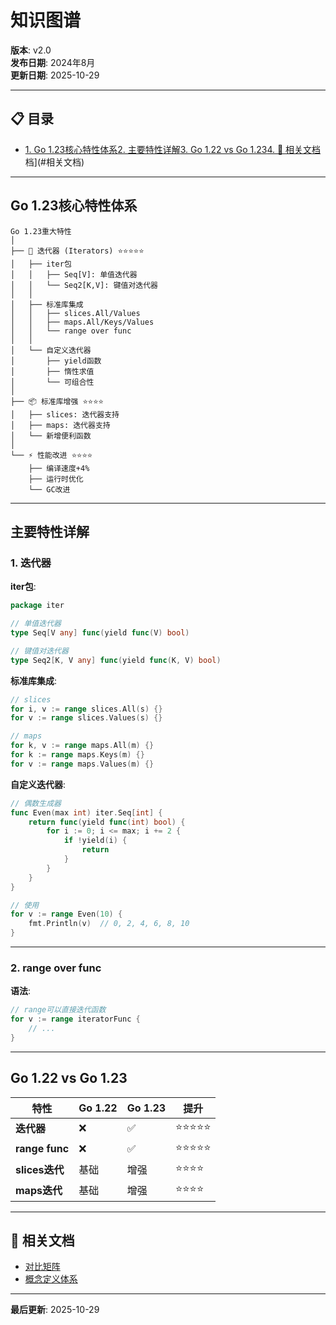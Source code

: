 ﻿# 知识图谱

**版本**: v2.0  
**发布日期**: 2024年8月  
**更新日期**: 2025-10-29

---

## 📋 目录

- [1. Go 1.23核心特性体系](#1.-go-1.23核心特性体系)[2. 主要特性详解](#2.-主要特性详解)[3. Go 1.22 vs Go 1.23](#3.-go-1.22-vs-go-1.23)[4. 🔗 相关文档](#4.-相关文档)档](#相关文档)

---

## Go 1.23核心特性体系

```text
Go 1.23重大特性
│
├── 🔄 迭代器 (Iterators) ⭐⭐⭐⭐⭐
│   ├── iter包
│   │   ├── Seq[V]: 单值迭代器
│   │   └── Seq2[K,V]: 键值对迭代器
│   │
│   ├── 标准库集成
│   │   ├── slices.All/Values
│   │   ├── maps.All/Keys/Values
│   │   └── range over func
│   │
│   └── 自定义迭代器
│       ├── yield函数
│       ├── 惰性求值
│       └── 可组合性
│
├── 📦 标准库增强 ⭐⭐⭐⭐
│   ├── slices: 迭代器支持
│   ├── maps: 迭代器支持
│   └── 新增便利函数
│
└── ⚡ 性能改进 ⭐⭐⭐⭐
    ├── 编译速度+4%
    ├── 运行时优化
    └── GC改进
```

---

## 主要特性详解

### 1. 迭代器

**iter包**:

```go
package iter

// 单值迭代器
type Seq[V any] func(yield func(V) bool)

// 键值对迭代器
type Seq2[K, V any] func(yield func(K, V) bool)
```

**标准库集成**:

```go
// slices
for i, v := range slices.All(s) {}
for v := range slices.Values(s) {}

// maps
for k, v := range maps.All(m) {}
for k := range maps.Keys(m) {}
for v := range maps.Values(m) {}
```

**自定义迭代器**:

```go
// 偶数生成器
func Even(max int) iter.Seq[int] {
    return func(yield func(int) bool) {
        for i := 0; i <= max; i += 2 {
            if !yield(i) {
                return
            }
        }
    }
}

// 使用
for v := range Even(10) {
    fmt.Println(v)  // 0, 2, 4, 6, 8, 10
}
```

---

### 2. range over func

**语法**:

```go
// range可以直接迭代函数
for v := range iteratorFunc {
    // ...
}
```

---

## Go 1.22 vs Go 1.23

| 特性 | Go 1.22 | Go 1.23 | 提升 |
|------|---------|---------|------|
| **迭代器** | ❌ | ✅ | ⭐⭐⭐⭐⭐ |
| **range func** | ❌ | ✅ | ⭐⭐⭐⭐⭐ |
| **slices迭代** | 基础 | 增强 | ⭐⭐⭐⭐ |
| **maps迭代** | 基础 | 增强 | ⭐⭐⭐⭐ |

---

## 🔗 相关文档

- [对比矩阵](./00-对比矩阵.md)
- [概念定义体系](./00-概念定义体系.md)

---

**最后更新**: 2025-10-29
